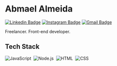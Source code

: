 # Abmael Almeida
[![Linkedin Badge](https://img.shields.io/badge/-Abmael%20Almeida-05122A?style=flat&logo=Linkedin&link=https://www.linkedin.com/in/abmael-almeida/)](https://www.linkedin.com/in/abmael-almeida/)
[![Instagram Badge](https://img.shields.io/badge/-Abmael%20Almeida-05122A?style=flat&logo=Instagram&link=https://www.instagram.com/abmael.al/)](https://www.instagram.com/abmael.al/) 
[![Gmail Badge](https://img.shields.io/badge/-abmael.cont@gmail.com-05122A?style=flat&logo=Gmail&link=mailto:abmael.cont@gmail.com)](mailto:abmael.cont@gmail.com)

Freelancer. Front-end developer.

## Tech Stack
![JavaScript](https://img.shields.io/badge/-JavaScript-05122A?style=flat&logo=javascript)&nbsp;
![Node.js](https://img.shields.io/badge/-Node.js-05122A?style=flat&logo=node.js)&nbsp;
![HTML](https://img.shields.io/badge/-HTML-05122A?style=flat&logo=HTML5)&nbsp;
![CSS](https://img.shields.io/badge/-CSS-05122A?style=flat&logo=CSS3&logoColor=1572B6)&nbsp;

